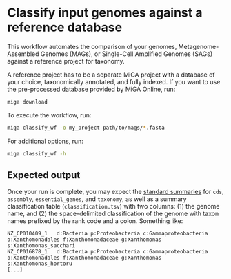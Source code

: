 # Classify input genomes against a reference database

This workflow automates the comparison of your genomes,
Metagenome-Assembled Genomes (MAGs), or Single-Cell Amplified
Genomes (SAGs) against a reference project for taxonomy.

A reference project has to be a separate MiGA project with
a database of your choice, taxonomically annotated, and fully indexed.
If you want to use the pre-processed database provided by MiGA Online, run:

```bash
miga download
```

To execute the workflow, run:

```bash
miga classify_wf -o my_project path/to/mags/*.fasta
```

For additional options, run:

```bash
miga classify_wf -h
```

## Expected output

Once your run is complete, you may expect the [standard summaries](summaries.md)
for `cds`, `assembly`, `essential_genes`, and `taxonomy`,
as well as a summary classification table (`classification.tsv`)
with two columns: (1) the genome name, and (2) the space-delimited
classification of the genome with taxon names prefixed by the rank code and a
colon. Something like:

```
NZ_CP010409_1	d:Bacteria p:Proteobacteria c:Gammaproteobacteria o:Xanthomonadales f:Xanthomonadaceae g:Xanthomonas s:Xanthomonas_sacchari
NZ_CP016878_1	d:Bacteria p:Proteobacteria c:Gammaproteobacteria o:Xanthomonadales f:Xanthomonadaceae g:Xanthomonas s:Xanthomonas_hortoru
[...]
```

